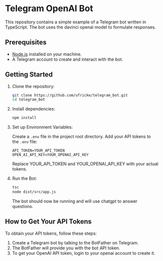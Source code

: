 # Telegram OpenAI Bot

This repository contains a simple example of a Telegram bot written in TypeScript. The bot uses the davinci openai model to formulate responses.

## Prerequisites

- [Node.js](https://nodejs.org) installed on your machine.
- A Telegram account to create and interact with the bot.

## Getting Started

1. Clone the repository:

    ```bash
    git clone https://github.com/ufricke/telegram_bot.git
    cd telegram_bot
    ```

2. Install dependencies:
    ```bash
    npm install
    ```

3. Set up Environment Variables:

    Create a `.env` file in the project root directory.
    Add your API tokens to the `.env` file:
    ```
    API_TOKEN=YOUR_API_TOKEN
    OPEN_AI_API_KEY=YOUR_OPENAI_API_KEY
    ```
    Replace YOUR_API_TOKEN and YOUR_OPENAI_API_KEY with your actual tokens.

4. Run the Bot:
    ```bash
    tsc
    node dist/src/app.js
    ```
    The bot should now be running and will use chatgpt to answer questions.

## How to Get Your API Tokens
To obtain your API tokens, follow these steps:

1. Create a Telegram bot by talking to the BotFather on Telegram.
2. The BotFather will provide you with the bot API token.
3. To get your OpenAI API token, login to your openai account to create it.